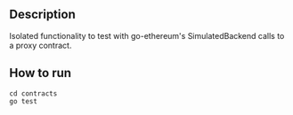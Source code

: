 ## Description
Isolated functionality to test with go-ethereum's SimulatedBackend calls to a proxy contract.

## How to run

```
cd contracts
go test
```
